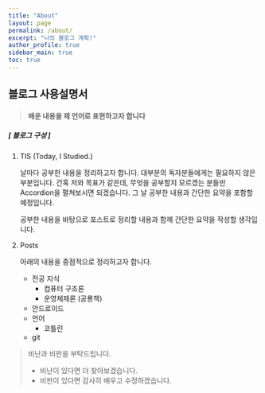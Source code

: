 ```yaml
---
title: "About"
layout: page
permalink: /about/
excerpt: "나의 블로그 계획!"
author_profile: true
sidebar_main: true
toc: true
---
```



## 블로그 사용설명서

> #### 배운 내용을 제 언어로 표현하고자 합니다



##### [ 블로그 구성 ]

1. TIS (Today, I Studied.)

     날마다 공부한 내용을 정리하고자 합니다. 대부분의 독자분들에게는 필요하지 않은 부분입니다. 간혹 저와 목표가 같은데, 무엇을 공부할지 모르겠는 분들만 Accordion을 펼쳐보시면 되겠습니다. 그 날 공부한 내용과 간단한 요약을 포함할 예정입니다.

     공부한 내용을 바탕으로 포스트로 정리할 내용과 함께 간단한 요약을 작성할 생각입니다. 

2. Posts

   아래의 내용을 중점적으로 정리하고자 합니다.

   * 전공 지식
     * 컴퓨터 구조론
     * 운영체제론 (공룡책) 
   * 안드로이드
   * 언어 
     * 코틀린
   * git



> 비난과 비판을 부탁드립니다.
>
> * 비난이 있다면 더 찾아보겠습니다.
> * 비판이 있다면 감사히 배우고 수정하겠습니다.
